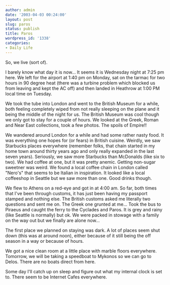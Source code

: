 ```yaml
---
author: admin
date: '2003-04-03 00:24:00'
layout: post
slug: paros
status: publish
title: Paros
wordpress_id: '1338'
categories:
- Daily Life
---
```

So, we live (sort of).

I barely know what day it is now... It seems it is Wednesday night at 7:25 pm here. We left for the airport at 1:40 pm on Monday, sat on the tarmac for two hours in 90 degree heat (there was a turbine problem which blocked us from leaving and kept the AC off) and then landed in Heathrow at 1:00 PM local time on Tuesday. 

We took the tube into London and went to the British Museum for a while, both feeling completely wiped from not really sleeping on the plane and it being the middle of the night for us. The British Museum was cool though we only got to stay for a couple of hours. We looked at the Greek, Roman and Near East collections, took a few photos. The spoils of Empire!!

We wandered around London for a while and had some rather nasty food. It was everything one hopes for (or fears) in British cuisine. Weirdly, we saw Starbucks places everywhere (remember folks, that chain started in my home town around thirty years ago and only really expanded in the last seven years). Seriously, we saw more Starbucks than McDonalds (like six to two). We had coffee at one, but it was pretty anemic. Getting non-sugar sweetner was weird. We found a local coffee chain in London called "Nero&apos;s" that seems to be Italian in inspiration. It looked like a local coffeeshop in Seattle but we saw more than one. Good drinks though.

We flew to Athens on a red-eye and got in at 4:00 am. So far, both times that I&apos;ve been through customs, it has just been having my passport stamped and nothing else. The British customs asked me literally two questions and sent me on. The Greek one grunted at me... Took the bus to Piraeus and caught the ferry to the Cyclades and Paros. It is grey and rainy (like Seattle is normally) but ok. We were packed in stowage with a family on the way out but we finally are alone now...

The first place we planned on staying was dark. A lot of places seem shut down (this was at around noon), either because of it still being the off season in a way or because of hours.

We got a nice clean room at a little place with marble floors everywhere. Tomorrow, we will be taking a speedboat to Mykonos so we can go to Delos. There are no boats direct from here. 

Some day I&apos;ll catch up on sleep and figure out what my internal clock is set to. There seem to be Internet Cafes everywhere.
